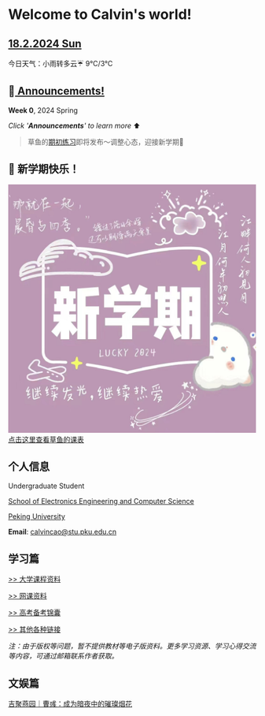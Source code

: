 # Welcome to Calvin's world!

## [18.2.2024 Sun]()
今日天气：小雨转多云☔️ 9°C/3°C

## 📢[ Announcements!](/24sp/week0) 

**Week 0**, 2024 Spring

*Click '**Announcements**' to learn more* ⬆️

> 草鱼的[期初练习](/24sp/exam0)即将发布～调整心态，迎接新学期🤗

## 🎉 新学期快乐！

![happy 新学期!](/24sp/newsemester.jpg)
[点击这里查看草鱼的课表](/schedule/24sp)

## 个人信息

Undergraduate Student

[School of Electronics Engineering and Computer Science](https://eecs.pku.edu.cn)

[Peking University](https://www.pku.edu.cn/)

**Email**: calvincao@stu.pku.edu.cn

## 学习篇

[>> 大学课程资料](university_courses)

[>> 网课资料](online_course)

[>> 高考备考锦囊](gaokao)

[>> 其他各种链接](links)

*注：由于版权等问题，暂不提供教材等电子版资料。更多学习资源、学习心得交流等内容，可通过邮箱联系作者获取。*

## 文娱篇

[吉聚燕园｜曹彧：成为暗夜中的璀璨烟花](https://mp.weixin.qq.com/s/zs2K9cgmLi-b9N5gp6V9Jg)
